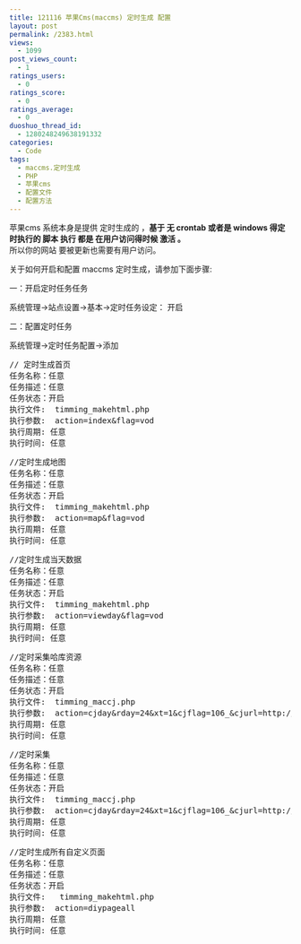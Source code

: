 ```yaml
---
title: 121116 苹果Cms(maccms) 定时生成 配置
layout: post
permalink: /2383.html
views:
  - 1099
post_views_count:
  - 1
ratings_users:
  - 0
ratings_score:
  - 0
ratings_average:
  - 0
duoshuo_thread_id:
  - 1280248249638191332
categories:
  - Code
tags:
  - maccms.定时生成
  - PHP
  - 苹果cms
  - 配置文件
  - 配置方法
---
```

苹果cms 系统本身是提供 定时生成的 ，**基于 无 crontab 或者是 windows 得定时执行的 脚本 执行 都是 在用户访问得时候 激活 。**  
所以你的网站 要被更新也需要有用户访问。

关于如何开启和配置 maccms 定时生成，请参加下面步骤:

一：开启定时任务任务

系统管理->站点设置->基本->定时任务设定： 开启 

二：配置定时任务

系统管理->定时任务配置->添加

<pre>// 定时生成首页
任务名称：任意
任务描述：任意
任务状态：开启
执行文件:  timming_makehtml.php
执行参数:  action=index&#038;flag=vod
执行周期: 任意
执行时间: 任意
</pre>

<pre>//定时生成地图
任务名称：任意
任务描述：任意
任务状态：开启
执行文件:  timming_makehtml.php
执行参数:  action=map&#038;flag=vod
执行周期: 任意
执行时间: 任意
</pre>

<pre>//定时生成当天数据
任务名称：任意
任务描述：任意
任务状态：开启
执行文件:  timming_makehtml.php
执行参数:  action=viewday&#038;flag=vod
执行周期: 任意
执行时间: 任意
</pre>

<pre>//定时采集哈库资源
任务名称：任意
任务描述：任意
任务状态：开启
执行文件:  timming_maccj.php
执行参数:  action=cjday&#038;rday=24&#038;xt=1&#038;cjflag=106_&#038;cjurl=http://hakuzy.com/xml/maxresxml.asp
执行周期: 任意
执行时间: 任意
</pre>

<pre>//定时采集
任务名称：任意
任务描述：任意
任务状态：开启
执行文件:  timming_maccj.php
执行参数:  action=cjday&#038;rday=24&#038;xt=1&#038;cjflag=106_&#038;cjurl=http://hakuzy.com/xml/maxresxml.asp
执行周期: 任意
执行时间: 任意
</pre>

<pre>//定时生成所有自定义页面
任务名称：任意
任务描述：任意
任务状态：开启
执行文件:   timming_makehtml.php
执行参数:  action=diypageall
执行周期: 任意
执行时间: 任意
</pre>